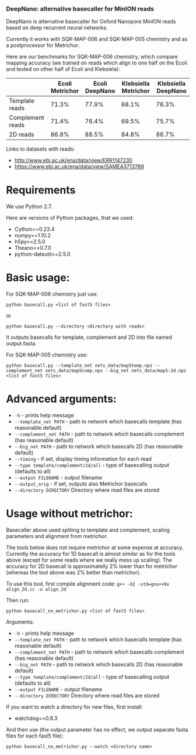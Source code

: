 ### DeepNano: alternative basecaller for MinION reads

DeepNano is alternative basecaller for Oxford Nanopore MinION reads
based on deep recurrent neural networks.

Currently it works with SQK-MAP-006 and SQK-MAP-005 chemistry and as a postprocessor for Metrichor.

Here are our benchmarks for SQK-MAP-006 chemistry, which compare mapping accuracy (we trained on reads which align to one half on the
Ecoli and tested on other half of Ecoli and Klebsiela):

|                  | Ecoli Metrichor | Ecoli DeepNano | Klebsiella Metrichor | Klebsiella DeepNano |
|------------------|-----------------|----------------|----------------------|---------------------|
| Template reads   | 71.3%           | 77.9%          | 68.1%                | 76.3%               |
| Complement reads | 71.4%           | 76.4%          | 69.5%                | 75.7%               |
| 2D reads         | 86.8%           | 88.5%          | 84.8%                | 86.7%               |

Links to datasets with reads:

- http://www.ebi.ac.uk/ena/data/view/ERR1147230
- https://www.ebi.ac.uk/ena/data/view/SAMEA3713789


Requirements
================

We use Python 2.7.

Here are versions of Python packages, that we used:

- Cython==0.23.4
- numpy==1.10.2
- h5py==2.5.0
- Theano==0.7.0
- python-dateutil==2.5.0

Basic usage:
================

For SQK-MAP-006 chemistry just use:

`python basecall.py <list of fast5 files>`

or 

`python basecall.py --directory <directory with reads>`

It outputs basecalls for template, complement and 2D into file named output.fasta.

For SQK-MAP-005 chemistry use:

`python basecall.py --template_net nets_data/map5temp.npz --complement_net nets_data/map5comp.npz --big_net nets_data/map5-2d.npz <list of fast5 files>`

Advanced arguments:
=================

- `-h` - prints help message
- `--template_net PATH` - path to network which basecalls template (has reasonable default)
- `--complement_net PATH` - path to network which basecalls complement (has reasonable default)
- `--big_net PATH` - path to network which basecalls 2D (has reasonable default)
- `--timing` - if set, display timing information for each read
- `--type template/complement/2d/all` - type of basecalling output (defaults to all)
- `--output FILENAME` - output filename
- `--output_orig` - if set, outputs also Metrichor basecalls
- `--directory DIRECTORY` Directory where read files are stored

Usage without metrichor:
================

Basecaller above used spliting to template and
complement, scaling parameters and alignment from metrichor.

The tools below does not require metrichor at some expense at accuracy.
Currently the accuracy for 1D basecall is almost similar as for the tools above
(except for some reads where we really mess up scaling).
The accuracy for 2D basecall is approximatelly 2% lower than for metrichor (whereas
the tool above was 2% better than metrichor). 

To use this tool, first compile alignment code:
`g++ -O2 -std=gnu++0x align_2d.cc -o align_2d`

Then run:

`python basecall_no_metrichor.py <list of fast5 files>`

Arguments:

- `-h` - prints help message
- `--template_net PATH` - path to network which basecalls template (has reasonable default)
- `--complement_net PATH` - path to network which basecalls complement (has reasonable default)
- `--big_net PATH` - path to network which basecalls 2D (has reasonable default)
- `--type template/complement/2d/all` - type of basecalling output (defaults to all)
- `--output FILENAME` - output filename
- `--directory DIRECTORY` Directory where read files are stored

If you want to watch a directory for new files, first install:

- watchdog==0.8.3

And then use (the output parameter has no effect, we output separate fasta files for each fast5 file):

`python basecall_no_metrichor.py --watch <directory name>`

